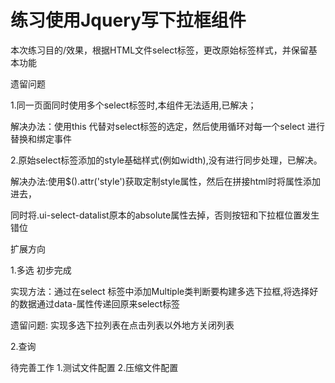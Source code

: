 # 练习使用Jquery写下拉框组件

本次练习目的/效果，根据HTML文件select标签，更改原始标签样式，并保留基本功能

遗留问题

1.同一页面同时使用多个select标签时,本组件无法适用,已解决；

解决办法：使用this 代替对select标签的选定，然后使用循环对每一个select 进行替换和绑定事件

2.原始select标签添加的style基础样式(例如width),没有进行同步处理，已解决。

解决办法:使用$().attr('style')获取定制style属性，然后在拼接html时将属性添加进去，

同时将.ui-select-datalist原本的absolute属性去掉，否则按钮和下拉框位置发生错位


扩展方向

1.多选 初步完成

实现方法：通过在select 标签中添加Multiple类判断要构建多选下拉框,将选择好的数据通过data-属性传递回原来select标签

遗留问题: 实现多选下拉列表在点击列表以外地方关闭列表

2.查询

待完善工作
1.测试文件配置
2.压缩文件配置

